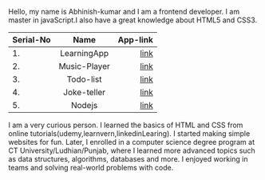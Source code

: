 Hello, my name is Abhinish-kumar and I am a frontend developer. I am master in javaScript.I also have a great knowledge about HTML5 and CSS3.

| Serial-No        | Name | App-link |
|--------------|:-----:|-----------:|
| 1.           | LearningApp |[link](https://abhinish-kumar.github.io/LearningApp/)|
| 2.           | Music-Player | [link](https://abhinish-kumar.github.io/Music-Player/)|
| 3.           | Todo-list | [link](https://abhinish-kumar.github.io/Todo-list/)|
| 4.           | Joke-teller | [link](https://abhinish-kumar.github.io/Joke-teller/)|
| 5.           | Nodejs | [link](https://dodo-mql6.onrender.com/)|



I am a very curious person. I learned the basics of HTML and CSS from online tutorials(udemy,learnvern,linkedinLearing). I started making simple websites for fun. Later, I enrolled in a computer science degree program at CT University/Ludhian/Punjab, where I learned more advanced topics such as data structures, algorithms, databases and more.
I enjoyed working in teams and solving real-world problems with code.

